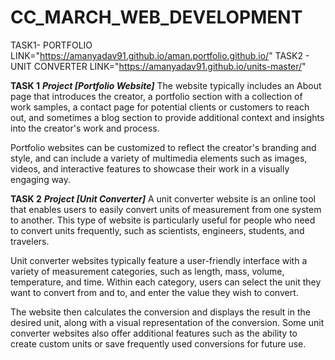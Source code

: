 # CC_MARCH_WEB_DEVELOPMENT
TASK1- PORTFOLIO LINK="https://amanyadav91.github.io/aman.portfolio.github.io/"
TASK2 - UNIT CONVERTER LINK="https://amanyadav91.github.io/units-master/"

**TASK 1**
***Project [Portfolio Website]***
The website typically includes an About page that introduces the creator, a portfolio section with a collection of work samples, a contact page for potential clients or customers to reach out, and sometimes a blog section to provide additional context and insights into the creator's work and process.

Portfolio websites can be customized to reflect the creator's branding and style, and can include a variety of multimedia elements such as images, videos, and interactive features to showcase their work in a visually engaging way.



**TASK 2**
***Project [Unit Converter]***
A unit converter website is an online tool that enables users to easily convert units of measurement from one system to another. This type of website is particularly useful for people who need to convert units frequently, such as scientists, engineers, students, and travelers.

Unit converter websites typically feature a user-friendly interface with a variety of measurement categories, such as length, mass, volume, temperature, and time. Within each category, users can select the unit they want to convert from and to, and enter the value they wish to convert.

The website then calculates the conversion and displays the result in the desired unit, along with a visual representation of the conversion. Some unit converter websites also offer additional features such as the ability to create custom units or save frequently used conversions for future use.
